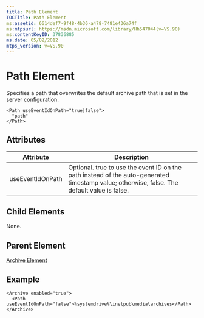 ```yaml
---
title: Path Element
TOCTitle: Path Element
ms:assetid: 6614def7-9f48-4b36-a478-7481e436a74f
ms:mtpsurl: https://msdn.microsoft.com/library/Hh547044(v=VS.90)
ms:contentKeyID: 37836885
ms.date: 05/02/2012
mtps_version: v=VS.90
---
```


# Path Element

Specifies a path that overwrites the default archive path that is set in the server configuration.

    <Path useEventIdOnPath="true|false"> 
      "path"
    </Path>

## Attributes

|Attribute|Description|
|--- |--- |
|useEventIdOnPath|Optional. true to use the event ID on the path instead of the auto-generated timestamp value; otherwise, false. The default value is false.|

## Child Elements

None.

## Parent Element

[Archive Element](archive-element.md)

## Example

    <Archive enabled="true">
      <Path useEventIdOnPath="false">%systemdrive%\inetpub\media\archives</Path>
    </Archive>
